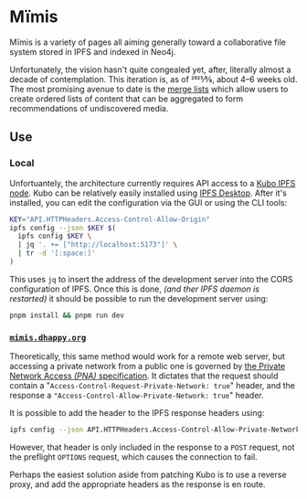 # Mïmis

Mïmis is a variety of pages all aiming generally toward a collaborative file system stored in IPFS and indexed in Neo4j.

Unfortunately, the vision hasn't quite congealed yet, after, literally almost a decade of contemplation. This iteration is, as of 2025⁄3⁄8, about 4–6 weeks old. The most promising avenue to date is the [merge lists](https://mimis.dhappy.org/#/list) which allow users to create ordered lists of content that can be aggregated to form recommendations of undiscovered media.

## Use

### Local

Unfortuantely, the architecture currently requires API access to a [Kubo IPFS node](https://github.com/ipfs/kubo/). Kubo can be relatively easily installed using [IPFS Desktop](https://docs.ipfs.tech/install/ipfs-desktop/). After it's installed, you can edit the configuration via the GUI or using the CLI tools:

```bash
KEY="API.HTTPHeaders.Access-Control-Allow-Origin"
ipfs config --json $KEY $(
  ipfs config $KEY \
  | jq '. += ["http://localhost:5173"]' \
  | tr -d '[:space:]'
)
```

This uses `jq` to insert the address of the development server into the CORS configuration of IPFS. Once this is done, *(and ther IPFS daemon is restarted)* it should be possible to run the development server using:

```bash
pnpm install && pnpm run dev
```

### [`mimis.dhappy.org`](https://mimis.dhappy.org)

Theoretically, this same method would work for a remote web server, but accessing a private network from a public one is governed by [the Private Network Access *(PNA)* specification](https://wicg.github.io/private-network-access/). It dictates that the request should contain a "`Access-Control-Request-Private-Network: true`" header, and the response a `"Access-Control-Allow-Private-Network: true`" header.

It is possible to add the header to the IPFS response headers using:

```bash
ipfs config --json API.HTTPHeaders.Access-Control-Allow-Private-Network '["true"]'
```

However, that header is only included in the response to a `POST` request, not the preflight `OPTIONS` request, which causes the connection to fail.

Perhaps the easiest solution aside from patching Kubo is to use a reverse proxy, and add the appropriate headers as the response is en route.
